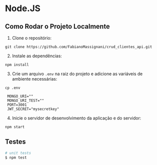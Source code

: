 # Node.JS

## Como Rodar o Projeto Localmente

1. Clone o repositório:

```
git clone https://github.com/FabianoMassignani/crud_clientes_api.git
```

2. Instale as dependências:

```
npm install
```

3. Crie um arquivo `.env` na raiz do projeto e adicione as variáveis de ambiente necessárias:

```
cp .env
```

```
 MONGO_URI=""
 MONGO_URI_TEST=""
 PORT=3001
 JWT_SECRET="mysecretkey"
```

4. Inicie o servidor de desenvolvimento da aplicação e do servidor:

```
npm start
```

## Testes

```bash
# unit tests
$ npm test
```
